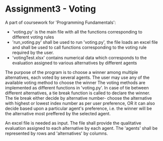 # Assignment3 - Voting
A part of coursework for 'Programming Fundamentals':

* 'voting.py' is the main file with all the functions corresponding to different voting rules
* 'run_voting.py' shall be used to run 'voting.py', the file loads an excel file and shall be used to call functions corresponding to the voting rule required by the user.
* 'votingTest.xlsx' contains numerical data which corresponds to the evaluation assigned to various alternatives by different agents

The purpose of the program is to choose a winner among multiple alternatives, each voted by several agents.
The user may use any of the available voting method to choose the winner
The voting methods are implemented as different functions in 'voting.py'.
In case of tie between different alternatives, a tie break function is called to declare the winner.
The tie break either decide by alternative number- choose the alternative with highest or lowest index number as per user preference, OR it can also decide based upon a particular agent's preference, i.e. the winner will be the alternative most preffered by the selected agent.

An excel file is needed as input.
The file shall provide the qualitative evaluation assigned to each alternative by each agent.
The 'agents' shall be represented by rows and 'alternatives' by columns.
